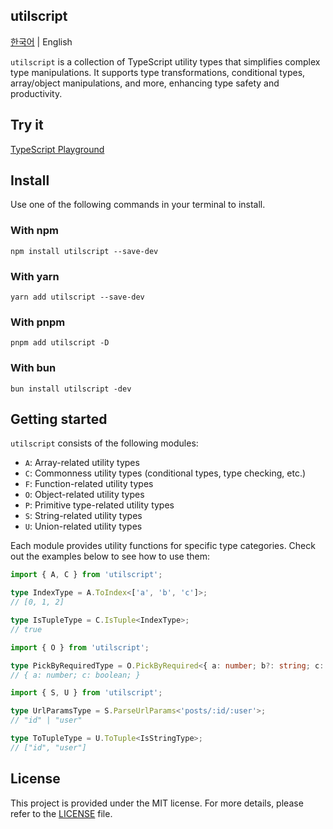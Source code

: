 ## utilscript

[한국어](./README.md) | English

`utilscript` is a collection of TypeScript utility types that simplifies complex type manipulations. It supports type transformations, conditional types, array/object manipulations, and more, enhancing type safety and productivity.

## Try it

[TypeScript Playground](https://www.typescriptlang.org/play/?#code/PQKhCgAIUweDcSP3IHUCmAbAxgewLYsgC5aQCuBAlmgM4YBO5ADgZAApoCGAngOa1YkA7ACYBCSIF4NwAF7UGDMgAVABbkqkFZHaQqDdhnxFIKAB4MU9PAOYB3cgUWQABmUo16TBwBpIczQyxWzADMSNFIKNFtOSAiAI1p2WijArFoFTlMAZTpGAjFxQHJdwApyOTkAMRR0SEDaCsJiYwY0FPx2YUIUKmYANwTyflVnCIIo4dMqADo5AAl2BgYo7CFyAW48wGA9mWBwcHIcP1pmAG9IAEEvAGEvUq8AeS8WLwyvAFVIAF8qvhxIAHJB1xyPwA3NtsAJOhpaKkALyQADaAEYvAAmLwAZi8ABYvABWAC6GlUYM6IPAo3wpUoBDMQhOUMgsJO40paGptAAPOSsIFIbQUQA+IFAA)

## Install

Use one of the following commands in your terminal to install.

### With npm

```script
npm install utilscript --save-dev
```

### With yarn

```script
yarn add utilscript --save-dev
```

### With pnpm

```script
pnpm add utilscript -D
```

### With bun

```script
bun install utilscript -dev
```

## Getting started

`utilscript` consists of the following modules:

- `A`: Array-related utility types
- `C`: Commonness utility types (conditional types, type checking, etc.)
- `F`: Function-related utility types
- `O`: Object-related utility types
- `P`: Primitive type-related utility types
- `S`: String-related utility types
- `U`: Union-related utility types

Each module provides utility functions for specific type categories. Check out the examples below to see how to use them:

```ts
import { A, C } from 'utilscript';

type IndexType = A.ToIndex<['a', 'b', 'c']>;
// [0, 1, 2]

type IsTupleType = C.IsTuple<IndexType>;
// true
```

```ts
import { O } from 'utilscript';

type PickByRequiredType = O.PickByRequired<{ a: number; b?: string; c: boolean }>;
// { a: number; c: boolean; }
```

```ts
import { S, U } from 'utilscript';

type UrlParamsType = S.ParseUrlParams<'posts/:id/:user'>;
// "id" | "user"

type ToTupleType = U.ToTuple<IsStringType>;
// ["id", "user"]
```

## License

This project is provided under the MIT license. For more details, please refer to the [LICENSE](./LICENSE) file.
